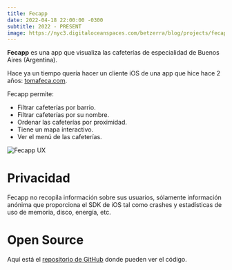 ```yaml
---
title: Fecapp
date: 2022-04-18 22:00:00 -0300
subtitle: 2022 - PRESENT
image: https://nyc3.digitaloceanspaces.com/betzerra/blog/projects/fecapp/fecapp_thumbnail.png
---
```


**Fecapp** es una app que visualiza las cafeterías de especialidad de Buenos Aires (Argentina).

Hace ya un tiempo quería hacer un cliente iOS de una app que hice hace 2 años: [tomafeca.com](https://www.tomafeca.com).

Fecapp permite:
- Filtrar cafeterías por barrio.
- Filtrar cafeterías por su nombre.
- Ordenar las cafeterías por proximidad.
- Tiene un mapa interactivo.
- Ver el menú de las cafeterías.

![Fecapp UX](https://nyc3.digitaloceanspaces.com/betzerra/blog/projects/fecapp/fecapp_ux_1.gif)

# Privacidad
Fecapp no recopila información sobre sus usuarios, sólamente información anónima que proporciona el SDK de iOS tal como crashes y estadísticas de uso de memoria, disco, energía, etc.

# Open Source
Aquí está el [repositorio de GitHub](https://github.com/betzerra/fecapp) donde pueden ver el código.